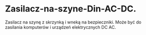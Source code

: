 # Zasilacz-na-szyne-Din-AC-DC.
Zasilacz na szynę z skrzynką i wneką na bezpieczniki. 
Może być do zasilania komputerów i urządzeń elektrycznych DC AC. 
